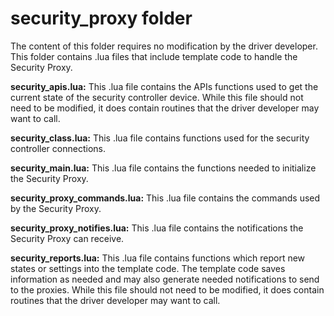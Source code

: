 # security\_proxy folder


The content of this folder requires no modification by the driver developer. This folder contains .lua files that include template code to handle the Security Proxy.

**security\_apis.lua:** This .lua file contains the APIs functions used to get the current state of the security controller device. While this file should not need to be modified, it does contain routines that the driver developer may want to call.

**security\_class.lua:** This .lua file contains functions used for the security controller connections.

**security\_main.lua:** This .lua file contains the functions needed to initialize the Security Proxy.

**security\_proxy\_commands.lua:** This .lua file contains the commands used by the Security Proxy.

**security\_proxy\_notifies.lua:** This .lua file contains the notifications the Security Proxy can receive.

**security\_reports.lua:** This .lua file contains functions which report new states or settings into the template code. The template code saves information as needed and may also generate needed notifications to send to the proxies. While this file should not need to be modified, it does contain routines that the driver developer may want to call.

